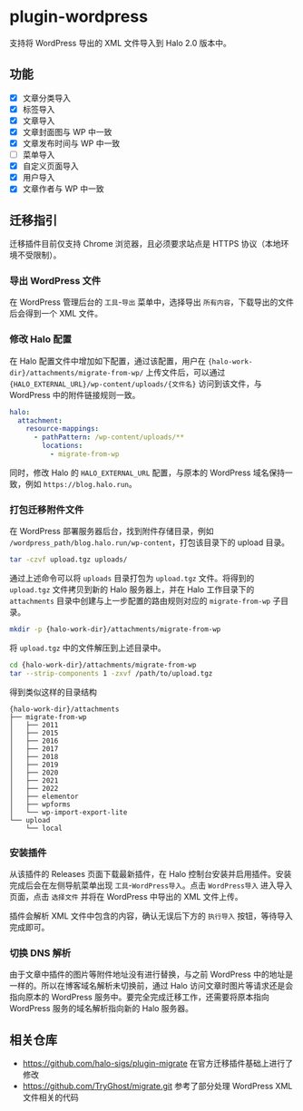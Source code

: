 # plugin-wordpress

支持将 WordPress 导出的 XML 文件导入到 Halo 2.0 版本中。

## 功能

- [x] 文章分类导入
- [x] 标签导入
- [x] 文章导入
- [x] 文章封面图与 WP 中一致
- [x] 文章发布时间与 WP 中一致
- [ ] 菜单导入
- [x] 自定义页面导入
- [x] 用户导入
- [x] 文章作者与 WP 中一致

## 迁移指引

迁移插件目前仅支持 Chrome 浏览器，且必须要求站点是 HTTPS 协议（本地环境不受限制）。

### 导出 WordPress 文件

在 WordPress 管理后台的 `工具`-`导出` 菜单中，选择导出 `所有内容`，下载导出的文件后会得到一个 XML 文件。

### 修改 Halo 配置

在 Halo 配置文件中增加如下配置，通过该配置，用户在 `{halo-work-dir}/attachments/migrate-from-wp/` 上传文件后，可以通过 `{HALO_EXTERNAL_URL}/wp-content/uploads/{文件名}` 访问到该文件，与 WordPress 中的附件链接规则一致。

```yaml
halo:
  attachment:
    resource-mappings:
      - pathPattern: /wp-content/uploads/**
        locations:
          - migrate-from-wp
```

同时，修改 Halo 的 `HALO_EXTERNAL_URL` 配置，与原本的 WordPress 域名保持一致，例如 `https://blog.halo.run`。

### 打包迁移附件文件

在 WordPress 部署服务器后台，找到附件存储目录，例如 `/wordpress_path/blog.halo.run/wp-content`，打包该目录下的 upload 目录。

```bash
tar -czvf upload.tgz uploads/
```

通过上述命令可以将 `uploads` 目录打包为 `upload.tgz` 文件。将得到的 `upload.tgz` 文件拷贝到新的 Halo 服务器上，并在 Halo 工作目录下的 `attachments` 目录中创建与上一步配置的路由规则对应的 `migrate-from-wp` 子目录。

```bash
mkdir -p {halo-work-dir}/attachments/migrate-from-wp
```

将 `upload.tgz` 中的文件解压到上述目录中。

```bash
cd {halo-work-dir}/attachments/migrate-from-wp
tar --strip-components 1 -zxvf /path/to/upload.tgz
```

得到类似这样的目录结构

```
{halo-work-dir}/attachments
├── migrate-from-wp
│   ├── 2011
│   ├── 2015
│   ├── 2016
│   ├── 2017
│   ├── 2018
│   ├── 2019
│   ├── 2020
│   ├── 2021
│   ├── 2022
│   ├── elementor
│   ├── wpforms
│   └── wp-import-export-lite
└── upload
    └── local
```

### 安装插件

从该插件的 Releases 页面下载最新插件，在 Halo 控制台安装并启用插件。安装完成后会在左侧导航菜单出现 `工具`-`WordPress导入`。点击 `WordPress导入` 进入导入页面，点击 `选择文件` 并将在 WordPress 中导出的 XML 文件上传。

插件会解析 XML 文件中包含的内容，确认无误后下方的 `执行导入` 按钮，等待导入完成即可。

### 切换 DNS 解析

由于文章中插件的图片等附件地址没有进行替换，与之前 WordPress 中的地址是一样的。所以在博客域名解析未切换前，通过 Halo 访问文章时图片等请求还是会指向原本的 WordPress 服务中。要完全完成迁移工作，还需要将原本指向 WordPress 服务的域名解析指向新的 Halo 服务器。

## 相关仓库

- https://github.com/halo-sigs/plugin-migrate 在官方迁移插件基础上进行了修改
- https://github.com/TryGhost/migrate.git 参考了部分处理 WordPress XML 文件相关的代码
